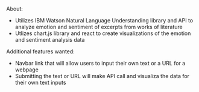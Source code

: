 About:

- Utilizes IBM Watson Natural Language Understanding library and API to analyze emotion and sentiment of excerpts from works of literature
- Utlizes chart.js library and react to create visualizations of the emotion and sentiment analysis data

Additional features wanted:

- Navbar link that will allow users to input their own text or a URL for a webpage
- Submitting the text or URL will make API call and visualiza the data for their own text inputs
